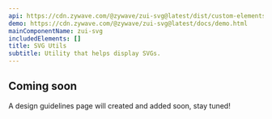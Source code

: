```yaml
---
api: https://cdn.zywave.com/@zywave/zui-svg@latest/dist/custom-elements.json
demo: https://cdn.zywave.com/@zywave/zui-svg@latest/docs/demo.html
mainComponentName: zui-svg
includedElements: []
title: SVG Utils
subtitle: Utility that helps display SVGs.
---
```


## Coming soon

A design guidelines page will created and added soon, stay tuned!
